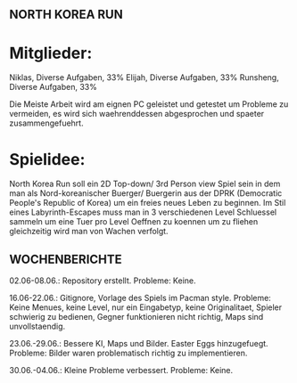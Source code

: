 ## NORTH KOREA RUN

# Mitglieder: 
Niklas, Diverse Aufgaben, 33%
Elijah, Diverse Aufgaben, 33% 
Runsheng, Diverse Aufgaben, 33%

Die Meiste Arbeit wird am eignen PC geleistet und getestet um Probleme zu vermeiden, es wird sich waehrenddessen abgesprochen und spaeter zusammengefuehrt.

# Spielidee: 
North Korea Run soll ein 2D Top-down/ 3rd Person view Spiel sein in dem man als Nord-koreanischer Buerger/ Buergerin aus der DPRK (Democratic People's Republic of Korea) um ein freies neues Leben zu beginnen. Im Stil eines Labyrinth-Escapes muss man in 3 verschiedenen Level Schluessel sammeln um eine Tuer pro Level Oeffnen zu koennen um zu fliehen gleichzeitig wird man von Wachen verfolgt.

## WOCHENBERICHTE

02.06-08.06.: Repository erstellt.
Probleme: Keine.

16.06-22.06.: Gitignore, Vorlage des Spiels im Pacman style. 
Probleme: Keine Menues, keine Level, nur ein Eingabetyp, keine Originalitaet, Spieler schwierig zu bedienen, Gegner funktionieren nicht richtig, Maps sind unvollstaendig.


23.06.-29.06.: Bessere KI, Maps und Bilder. Easter Eggs hinzugefuegt.
Probleme: Bilder waren problematisch richtig zu implementieren.

30.06.-04.06.: Kleine Probleme verbessert.
Probleme: Keine. 